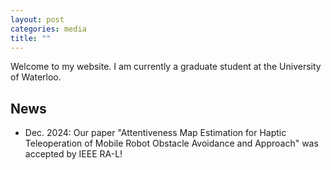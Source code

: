 ```yaml
---
layout: post
categories: media
title: ""
---
```


Welcome to my website. I am currently a graduate student at the University of Waterloo. 

## News
* Dec. 2024: Our paper "Attentiveness Map Estimation for Haptic Teleoperation of Mobile Robot Obstacle Avoidance and Approach" was accepted by IEEE RA-L!
